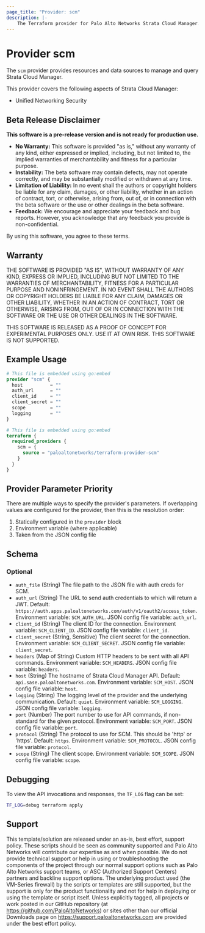 ```yaml
---
page_title: "Provider: scm"
description: |-
    The Terraform provider for Palo Alto Networks Strata Cloud Manager.
---
```


# Provider scm

The `scm` provider provides resources and data sources to manage and query Strata Cloud Manager.

This provider covers the following aspects of Strata Cloud Manager:
* Unified Networking Security

## Beta Release Disclaimer

**This software is a pre-release version and is not ready for production use.**

*   **No Warranty:** This software is provided "as is," without any warranty of any kind, either expressed or implied, including, but not limited to, the implied warranties of merchantability and fitness for a particular purpose.
*   **Instability:** The beta software may contain defects, may not operate correctly, and may be substantially modified or withdrawn at any time.
*   **Limitation of Liability:** In no event shall the authors or copyright holders be liable for any claim, damages, or other liability, whether in an action of contract, tort, or otherwise, arising from, out of, or in connection with the beta software or the use or other dealings in the beta software.
*   **Feedback:** We encourage and appreciate your feedback and bug reports. However, you acknowledge that any feedback you provide is non-confidential.

By using this software, you agree to these terms.

## Warranty

THE SOFTWARE IS PROVIDED "AS IS", WITHOUT WARRANTY OF ANY KIND, EXPRESS OR IMPLIED, INCLUDING BUT NOT LIMITED TO THE WARRANTIES OF MERCHANTABILITY, FITNESS FOR A PARTICULAR PURPOSE AND NONINFRINGEMENT. IN NO EVENT SHALL THE AUTHORS OR COPYRIGHT HOLDERS BE LIABLE FOR ANY CLAIM, DAMAGES OR OTHER LIABILITY, WHETHER IN AN ACTION OF CONTRACT, TORT OR OTHERWISE, ARISING FROM, OUT OF OR IN CONNECTION WITH THE SOFTWARE OR THE USE OR OTHER DEALINGS IN THE SOFTWARE.

THIS SOFTWARE IS RELEASED AS A PROOF OF CONCEPT FOR EXPERIMENTAL PURPOSES ONLY. USE IT AT OWN RISK. THIS SOFTWARE IS NOT SUPPORTED.


## Example Usage

```terraform
# This file is embedded using go:embed
provider "scm" {
  host          = ""
  auth_url      = ""
  client_id     = ""
  client_secret = ""
  scope         = ""
  logging       = ""
}

# This file is embedded using go:embed
terraform {
  required_providers {
    scm = {
      source = "paloaltonetworks/terraform-provider-scm"
    }
  }
}
```


## Provider Parameter Priority

There are multiple ways to specify the provider's parameters.  If overlapping values are configured for the provider, then this is the resolution order:

1. Statically configured in the `provider` block
2. Environment variable (where applicable)
3. Taken from the JSON config file


<!-- schema generated by tfplugindocs -->
## Schema

### Optional

- `auth_file` (String) The file path to the JSON file with auth creds for SCM.
- `auth_url` (String) The URL to send auth credentials to which will return a JWT. Default: `https://auth.apps.paloaltonetworks.com/auth/v1/oauth2/access_token`. Environment variable: `SCM_AUTH_URL`. JSON config file variable: `auth_url`.
- `client_id` (String) The client ID for the connection. Environment variable: `SCM_CLIENT_ID`. JSON config file variable: `client_id`.
- `client_secret` (String, Sensitive) The client secret for the connection. Environment variable: `SCM_CLIENT_SECRET`. JSON config file variable: `client_secret`.
- `headers` (Map of String) Custom HTTP headers to be sent with all API commands. Environment variable: `SCM_HEADERS`. JSON config file variable: `headers`.
- `host` (String) The hostname of Strata Cloud Manager API. Default: `api.sase.paloaltonetworks.com`. Environment variable: `SCM_HOST`. JSON config file variable: `host`.
- `logging` (String) The logging level of the provider and the underlying communication. Default: `quiet`. Environment variable: `SCM_LOGGING`. JSON config file variable: `logging`.
- `port` (Number) The port number to use for API commands, if non-standard for the given protocol. Environment variable: `SCM_PORT`. JSON config file variable: `port`.
- `protocol` (String) The protocol to use for SCM. This should be 'http' or 'https'. Default: `https`. Environment variable: `SCM_PROTOCOL`. JSON config file variable: `protocol`.
- `scope` (String) The client scope. Environment variable: `SCM_SCOPE`. JSON config file variable: `scope`.


## Debugging

To view the API invocations and responses, the `TF_LOG` flag can be set:

```bash
TF_LOG=debug terraform apply
```


## Support

This template/solution are released under an as-is, best effort, support policy. These scripts should be seen as community supported and Palo Alto Networks will contribute our expertise as and when possible. We do not provide technical support or help in using or troubleshooting the components of the project through our normal support options such as Palo Alto Networks support teams, or ASC (Authorized Support Centers) partners and backline support options. The underlying product used (the VM-Series firewall) by the scripts or templates are still supported, but the support is only for the product functionality and not for help in deploying or using the template or script itself. Unless explicitly tagged, all projects or work posted in our GitHub repository (at https://github.com/PaloAltoNetworks) or sites other than our official Downloads page on https://support.paloaltonetworks.com are provided under the best effort policy.

